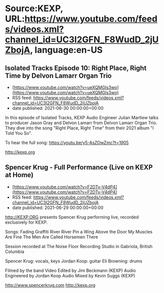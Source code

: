 # Source:KEXP, URL:https://www.youtube.com/feeds/videos.xml?channel_id=UC3I2GFN_F8WudD_2jUZbojA, language:en-US

## Isolated Tracks Episode 10: Right Place, Right Time by Delvon Lamarr Organ Trio
 - [https://www.youtube.com/watch?v=ueXQMGls3wo](https://www.youtube.com/watch?v=ueXQMGls3wo)
 - RSS feed: https://www.youtube.com/feeds/videos.xml?channel_id=UC3I2GFN_F8WudD_2jUZbojA
 - date published: 2021-06-30 00:00:00+00:00

In this episode of Isolated Tracks, KEXP Audio Engineer Julian Martlew talks to producer Jason Gray and Delvon Lamarr from Delvon Lamarr Organ Trio. They dive into the song "Right Place, Right Time" from their 2021 album "I Told You So".

To hear the full song: https://youtu.be/y5-AsZOwZmc?t=1905

http://kexp.org

## Spencer Krug - Full Performance (Live on KEXP at Home)
 - [https://www.youtube.com/watch?v=F2DTy-V4dP4](https://www.youtube.com/watch?v=F2DTy-V4dP4)
 - RSS feed: https://www.youtube.com/feeds/videos.xml?channel_id=UC3I2GFN_F8WudD_2jUZbojA
 - date published: 2021-06-29 00:00:00+00:00

http://KEXP.ORG presents Spencer Krug performing live, recorded exclusively for KEXP.

Songs:
Fading Graffiti
River River
Pin a Wing Above the Door
My Muscles Are Fine
The Men Are Called Horsemen There

Session recorded at The Noise Floor Recording Studio in Gabriola, British Columbia

Spencer Krug: vocals, keys
Jordan Koop: guitar
Eli Browning: drums 

Filmed by the band
Video Edited by Jim Beckmann (KEXP)
Audio Engineered by Jordan Koop
Audio Mixed by Kevin Suggs (KEXP)

http://www.spencerkrug.com
http://kexp.org

